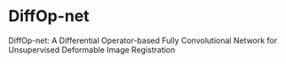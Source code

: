 # DiffOp-net
DiffOp-net: A Differential Operator-based Fully Convolutional Network for Unsupervised Deformable Image Registration
